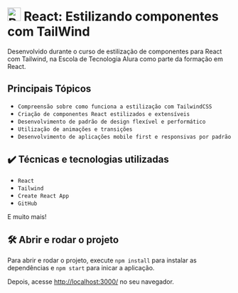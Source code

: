 # <img src="https://upload.wikimedia.org/wikipedia/commons/a/a7/React-icon.svg" alt="React Logo" width="30" height="30"> React: Estilizando componentes com TailWind

Desenvolvido durante o curso de estilização de componentes para React com Tailwind, na Escola de Tecnologia Alura como parte da formação em React.

## Principais Tópicos

- `Compreensão sobre como funciona a estilização com TailwindCSS`
- `Criação de componentes React estilizados e extensíveis`
- `Desenvolvimento de padrão de design flexível e performático`
- `Utilização de animações e transições`
- `Desenvolvimento de aplicações mobile first e responsivas por padrão`

## ✔️ Técnicas e tecnologias utilizadas

- `React`
- `Tailwind`
- `Create React App`
- `GitHub`

E muito mais!

## 🛠️ Abrir e rodar o projeto

Para abrir e rodar o projeto, execute `npm install` para instalar as dependências e `npm start` para inicar a aplicação.

Depois, acesse <a href="http://localhost:3000/">http://localhost:3000/</a> no seu navegador.
